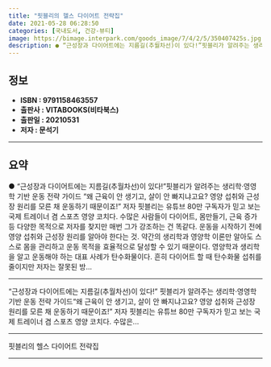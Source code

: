 ```yaml
---
title: "핏블리의 헬스 다이어트 전략집"
date: 2021-05-28 06:28:50
categories: [국내도서, 건강-뷰티]
image: https://bimage.interpark.com/goods_image/7/4/2/5/350407425s.jpg
description: ● “근성장과 다이어트에는 지름길(추월차선)이 있다!”핏블리가 알려주는 생리학·영영학 기반 운동 전략 가이드 “왜 근육이 안 생기고, 살이 안 빠지냐고요? 영양 섭취와 근성장 원리를 모른 채 운동하기 때문이죠!” 저자 핏블리는 유튜브 80만 구독자가 믿고 보는 국제 트레이너 겸 스포츠
---
```


## **정보**

- **ISBN : 9791158463557**
- **출판사 : VITABOOKS(비타북스)**
- **출판일 : 20210531**
- **저자 : 문석기**

------



## **요약**

●  “근성장과 다이어트에는 지름길(추월차선)이 있다!”핏블리가 알려주는 생리학·영영학 기반 운동 전략 가이드 “왜 근육이 안 생기고, 살이 안 빠지냐고요? 영양 섭취와 근성장 원리를 모른 채 운동하기 때문이죠!” 저자 핏블리는 유튜브 80만 구독자가 믿고 보는 국제 트레이너 겸 스포츠 영양 코치다. 수많은 사람들이 다이어트, 몸만들기, 근육 증가 등 다양한 목적으로 저자를 찾지만 매번 그가 강조하는 건 똑같다. 운동을 시작하기 전에 영양 섭취와 근성장 원리를 알아야 한다는 것. 약간의 생리학과 영양학 이론만 알아도 스스로 몸을 관리하고 운동 목적을 효율적으로 달성할 수 있기 때문이다. 영양학과 생리학을 알고 운동해야 하는 대표 사례가 탄수화물이다. 흔히 다이어트 할 때 탄수화물 섭취를 줄이지만 저자는 잘못된 방...

------

“근성장과 다이어트에는 지름길(추월차선)이 있다!”
핏블리가 알려주는 생리학·영영학 기반 운동 전략 가이드“왜 근육이 안 생기고, 살이 안 빠지냐고요? 영양 섭취와 근성장 원리를 모른 채 운동하기 때문이죠!” 저자 핏블리는 유튜브 80만 구독자가 믿고 보는 국제 트레이너 겸 스포츠 영양 코치다. 수많은... 

------


핏블리의 헬스 다이어트 전략집 

------


